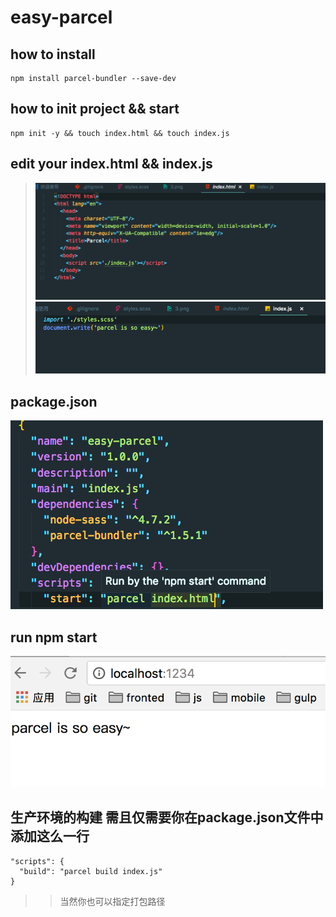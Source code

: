 # easy-parcel
## how to install
```
npm install parcel-bundler --save-dev
``` 
## how to init project && start
```
npm init -y && touch index.html && touch index.js
```
## edit your index.html && index.js
>![index.html](https://github.com/liziwangrui/easy-parcel/blob/master/images/indeHtml.png)
>![index.js](https://github.com/liziwangrui/easy-parcel/blob/master/images/indexJs.png)
## package.json
![package.json](https://github.com/liziwangrui/easy-parcel/blob/master/images/3.png)
## run npm start
![start](https://github.com/liziwangrui/easy-parcel/blob/master/images/parce2%402x.png)
## 生产环境的构建 需且仅需要你在package.json文件中添加这么一行
```
"scripts": {
  "build": "parcel build index.js"
}
```
>> 当然你也可以指定打包路径
